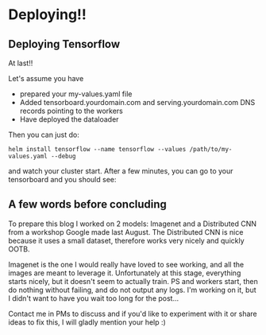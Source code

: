 # Deploying!!
## Deploying Tensorflow

At last!!

Let's assume you have 

* prepared your my-values.yaml file
* Added tensorboard.yourdomain.com and serving.yourdomain.com DNS records pointing to the workers
* Have deployed the dataloader

Then you can just do: 

```
helm install tensorflow --name tensorflow --values /path/to/my-values.yaml --debug
```

and watch your cluster start. After a few minutes, you can go to your tensorboard and you should see: 

## A few words before concluding

To prepare this blog I worked on 2 models: Imagenet and a Distributed CNN from a workshop Google made last August. The Distributed CNN is nice because it uses a small dataset, therefore works very nicely and quickly OOTB. 

Imagenet is the one I would really have loved to see working, and all the images are meant to leverage it. Unfortunately at this stage, everything starts nicely, but it doesn't seem to actually train. PS and workers start, then do nothing without failing, and do not output any logs. I'm working on it, but I didn't want to have you wait too long for the post... 

Contact me in PMs to discuss and if you'd like to experiment with it or share ideas to fix this, I will gladly mention your help :)

